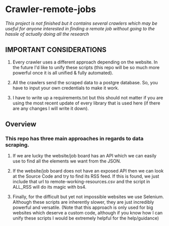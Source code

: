 # Crawler-remote-jobs

*This project is not finished but it contains several crawlers which may be useful for anyone interested in finding a remote job without going to the hassle of actually doing all the research*

## IMPORTANT CONSIDERATIONS

1. Every crawler uses a different approach depending on the website. In the future I'd like to unify these scripts (this repo will be so much more powerful once it is all unified & fully automated). 

2. All the crawlers send the scraped data to a postgre database. So, you have to input your own credentials to make it work.

3. I have to write up a requirements.txt but this should not matter if you are using the most recent update of every library that is used here (if there are any changes I will write it down).

## Overview

### This repo has three main approaches in regards to data scraping.

1. If we are lucky the website/job board has an API which we can easily use to find all the elements we want from the JSON. 

2. If the website/job board does not have an exposed API then we can look at the Source Code and try to find its RSS feed. If this is found, we just include that url to remote-working-resources.csv and the script in ALL_RSS will do its magic with bs4. 

3. Finally, for the difficult but yet not impossible websites we use Selenium. Although these scripts are inherently slower, they are just incredibly powerful and versatile. (Note that this approach is only used for big websites which deserve a custom code, although if you know how I can unify these scripts I would be extremely helpful for the help/guidance)

